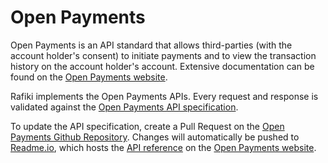 # Open Payments

Open Payments is an API standard that allows third-parties (with the account holder's consent) to initiate payments and to view the transaction history on the account holder's account. Extensive documentation can be found on the [Open Payments website](https://openpayments.guide).

Rafiki implements the Open Payments APIs. Every request and response is validated against the [Open Payments API specification](https://github.com/interledger/open-payments/tree/main/openapi).

To update the API specification, create a Pull Request on the [Open Payments Github Repository](https://github.com/interledger/open-payments/). Changes will automatically be pushed to [Readme.io](https://readme.io), which hosts the [API reference](https://docs.openpayments.guide/reference/) on the [Open Payments website](https://openpayments.guide).
